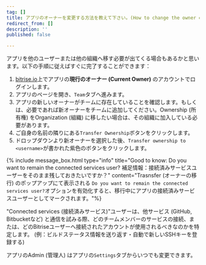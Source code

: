 ```yaml
---
tag: []
title: アプリのオーナーを変更する方法を教えて下さい。(How to change the owner of an app?)
redirect_from: []
description: ''
published: false

---
```

アプリを他のユーザーまたは他の組織へ移す必要が出てくる場合もあるかと思います。以下の手順に従えばすぐに完了することができます：

1. [bitrise.io](https://www.bitrise.io)上でアプリの**現行のオーナー (Current Owner)** のアカウントでログインします。
2. アプリのページを開き、`Team`タブへ進みます。
3. アプリの新しいオーナーがチームに存在していることを確認します。もしくは、必要であれば新オーナーをチームに追加してください。Ownership (所有権) をOrganization (組織) に移したい場合は、その組織に加入している必要があります。
4. ご自身の名前の隣りにある`Transfer Ownership`ボタンをクリックします。
5. ドロップダウンより新オーナーを選択した後、`Transfer ownership to <username>`が書かれた紫色のボタンをクリックします。

{% include message_box.html type="info" title="Good to know: Do you want to remain the connected services user? 補足情報：接続済みサービスユーザーをそのまま残しておきたいですか？" content="Trasnsfer (オーナーの移行) のポップアップにて表示される `Do you want to remain the connected services user?`オプションを有効化すると、移行中にアプリの接続済みサービスユーザーとしてマークされます。"%}

"Connected services (接続済みサービス)"ユーザーは、他サービス (GitHub, Bitbucketなど) と通信を試みる際、どのチームメンバーのサービスの接続、または、どのBitriseユーザーへ接続されたアカウントが使用されるべきなのかを特定します。 (例：ビルドステータス情報を送り返す・自動で新しいSSHキーを登録する)

アプリのAdmin (管理人) はアプリの`Settings`タブからいつでも変更できます。